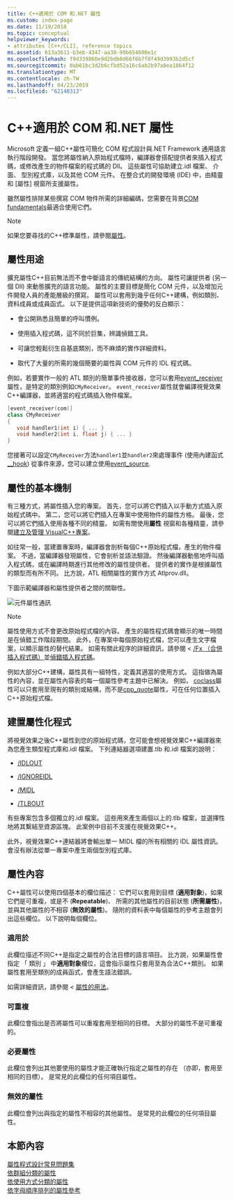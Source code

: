 ```yaml
---
title: C++適用於 COM 和.NET 屬性
ms.custom: index-page
ms.date: 11/19/2018
ms.topic: conceptual
helpviewer_keywords:
- attributes [C++/CLI], reference topics
ms.assetid: 613a3611-b3eb-4347-aa38-99b654600e1c
ms.openlocfilehash: f9d339860e9d2bdb8d66f6b7f8f49d3993b2d5cf
ms.sourcegitcommit: 0ab61bc3d2b6cfbd52a16c6ab2b97a8ea1864f12
ms.translationtype: MT
ms.contentlocale: zh-TW
ms.lasthandoff: 04/23/2019
ms.locfileid: "62148313"
---
```

# <a name="c-attributes-for-com-and-net"></a>C++適用於 COM 和.NET 屬性

Microsoft 定義一組C++屬性可簡化 COM 程式設計與.NET Framework 通用語言執行階段開發。 當您將屬性納入原始程式檔時，編譯器會搭配提供者來插入程式碼，或修改產生的物件檔案的程式碼的 Dll。 這些屬性可協助建立.idl 檔案、 介面、 型別程式庫，以及其他 COM 元件。 在整合式的開發環境 (IDE) 中，由精靈和 [屬性] 視窗所支援屬性。

雖然屬性排除某些撰寫 COM 物件所需的詳細編碼，您需要在背景[COM fundamentals](/windows/desktop/com/the-component-object-model)最適合使用它們。

> [!NOTE]
> 如果您要尋找的C++標準屬性，請參閱[屬性](../../cpp/attributes.md)。

## <a name="purpose-of-attributes"></a>屬性用途

擴充屬性C++目前無法而不會中斷語言的傳統結構的方向。 屬性可讓提供者 (另一個 Dll) 來動態擴充的語言功能。 屬性的主要目標是簡化 COM 元件，以及增加元件開發人員的產能層級的撰寫。 屬性可以套用到幾乎任何C++建構，例如類別、 資料成員或成員函式。 以下是提供這項新技術的優勢的反白顯示：

- 會公開熟悉且簡單的呼叫慣例。

- 使用插入程式碼，這不同於巨集，辨識偵錯工具。

- 可讓您輕鬆衍生自基底類別，而不麻煩的實作詳細資料。

- 取代了大量的所需的幾個簡要的屬性與 COM 元件的 IDL 程式碼。

例如，若要實作一般的 ATL 類別的簡單事件接收器，您可以套用[event_receiver](event-receiver.md)屬性，是特定的類別例如`CMyReceiver`。 `event_receiver`屬性就會編譯視覺效果C++編譯器，並將適當的程式碼插入物件檔案。

```cpp
[event_receiver(com)]
class CMyReceiver
{
   void handler1(int i) { ... }
   void handler2(int i, float j) { ... }
}
```

您接著可以設定`CMyReceiver`方法`handler1`並`handler2`來處理事件 (使用內建函式[__hook](../../cpp/hook.md)) 從事件來源，您可以建立使用[event_source](event-source.md).

## <a name="basic-mechanics-of-attributes"></a>屬性的基本機制

有三種方式，將屬性插入您的專案。 首先，您可以將它們插入以手動方式插入原始程式碼中。 第二，您可以將它們插入在專案中使用物件的屬性方格。 最後，您可以將它們插入使用各種不同的精靈。 如需有關使用**屬性** 視窗和各種精靈，請參閱[建立及管理 VisualC++專案](../../build/creating-and-managing-visual-cpp-projects.md)。

如往常一般，當建置專案時，編譯器會剖析每個C++原始程式檔，產生的物件檔案。 不過，當編譯器發現屬性，它會剖析並語法驗證。 然後編譯器動態地呼叫插入程式碼，或在編譯時期進行其他修改的屬性提供者。 提供者的實作是根據屬性的類型而有所不同。 比方說，ATL 相關屬性的實作方式 Atlprov.dll。

下圖示範編譯器和屬性提供者之間的關聯性。

![元件屬性通訊](../media/vccompattrcomm.gif "元件屬性通訊")

> [!NOTE]
> 屬性使用方式不會更改原始程式檔的內容。 產生的屬性程式碼會顯示的唯一時間是在偵錯工作階段期間。 此外，在專案中每個原始程式檔，您可以產生文字檔案，以顯示屬性的替代結果。 如需有關此程序的詳細資訊，請參閱 < [/Fx （合併插入程式碼）](../../build/reference/fx-merge-injected-code.md)並[偵錯插入程式碼](/visualstudio/debugger/how-to-debug-injected-code)。

例如大部分C++建構，屬性具有一組特性，定義其適當的使用方式。 這指做為屬性的內容，並在屬性內容表的每一個屬性參考主題中已解決。 例如， [coclass](coclass.md)屬性可以只套用至現有的類別或結構，而不是[cpp_quote](cpp-quote.md)屬性，可在任何位置插入C++原始程式檔。

## <a name="building-an-attributed-program"></a>建置屬性化程式

將視覺效果之後C++屬性到您的原始程式碼，您可能會想視覺效果C++編譯器來為您產生類型程式庫和.idl 檔案。 下列連結器選項建置.tlb 和.idl 檔案的說明：

- [/IDLOUT](../../build/reference/idlout-name-midl-output-files.md)

- [/IGNOREIDL](../../build/reference/ignoreidl-don-t-process-attributes-into-midl.md)

- [/MIDL](../../build/reference/midl-specify-midl-command-line-options.md)

- [/TLBOUT](../../build/reference/tlbout-name-dot-tlb-file.md)

有些專案包含多個獨立的.idl 檔案。 這些用來產生兩個以上的.tlb 檔案，並選擇性地將其繫結至資源區塊。 此案例中目前不支援在視覺效果C++。

此外，視覺效果C++連結器將會輸出單一 MIDL 檔的所有相關的 IDL 屬性資訊。 會沒有辦法從單一專案中產生兩個型別程式庫。

## <a name="contexts"></a> 屬性內容

C++屬性可以使用四個基本的欄位描述： 它們可以套用到目標 (**適用對象**)，如果它們是可重複，或是不 (**Repeatable**)、 所需的其他屬性的目前狀態 (**所需屬性**)，並與其他屬性的不相容 (**無效的屬性**)。 隨附的資料表中每個屬性的參考主題會列出這些欄位。 以下說明每個欄位。

### <a name="applies-to"></a>適用於

此欄位描述不同C++是指定之屬性的合法目標的語言項目。 比方說，如果屬性會指定 「 類別 」 中**適用對象**欄位，這會指示屬性只套用至為合法C++類別。 如果屬性套用至類別的成員函式，會產生語法錯誤。

如需詳細資訊，請參閱 <<c0> [ 屬性的用法](attributes-by-usage.md)。

### <a name="repeatable"></a>可重複

此欄位會指出是否將屬性可以重複套用至相同的目標。 大部分的屬性不是可重複的。

### <a name="required-attributes"></a>必要屬性

此欄位會列出其他要使用的屬性才能正確執行指定之屬性的存在 （亦即，套用至相同的目標）。 是常見的此欄位的任何項目屬性。

### <a name="invalid-attributes"></a>無效的屬性

此欄位會列出與指定的屬性不相容的其他屬性。 是常見的此欄位的任何項目屬性。

## <a name="in-this-section"></a>本節內容

[屬性程式設計常見問題集](attribute-programming-faq.md)<br/>
[依群組分類的屬性](attributes-by-group.md)<br/>
[依使用方式分類的屬性](attributes-by-usage.md)<br/>
[依字母順序排列的屬性參考](attributes-alphabetical-reference.md)